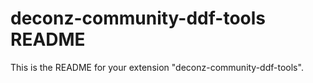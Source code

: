 # deconz-community-ddf-tools README

This is the README for your extension "deconz-community-ddf-tools".
